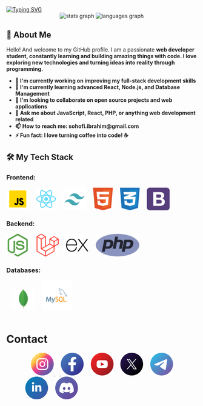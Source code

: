 <a href="https://github.com/ibrahimsohofi">
 <img src="https://readme-typing-svg.herokuapp.com?font=Fira+Code&pause=1000&width=435&lines=Code%2C+Build%2C+Repeat+;Turning+Ideas+into+Reality;Coffee+%26+Code;Debugging+is+my+Superpower" alt="Typing SVG" />
  </a>
<div align="center">
  
  <img src="https://github-readme-stats-sigma-five.vercel.app/api?username=ibrahimsohofi&amp;count_private=true&amp;show_icons=true&amp;title_color=ffffff&amp;icon_color=79ff97&amp;text_color=aaaaaa&amp;bg_color=0e1116&amp;border_color=888888" height="150" alt="stats graph"  />
  <img src="https://github-readme-stats-sigma-five.vercel.app/api/top-langs/?username=ibrahimsohofi&amp;hide=html&amp;layout=compact&amp;title_color=ffffff&amp;icon_color=79ff97&amp;text_color=aaaaaa&amp;bg_color=0e1116&amp;border_color=888888" height="150" alt="languages graph" />
</div>
<h2>🚀 About Me</h2>
<p>Hello! And welcome to my GitHub profile. I am a passionate <strong>web developer student, constantly learning and building amazing things with code. I love exploring new technologies and turning ideas into reality through programming.</p>
<ul>
  <li>🔭 I'm currently working on improving my full-stack development skills</li>
  <li>🌱 I'm currently learning advanced <strong>React</strong>, <strong>Node.js</strong>, and <strong>Database Management</strong></li>
  <li>👯 I'm looking to collaborate on <strong>open source projects</strong> and <strong>web applications</strong></li>
  <li>💬 Ask me about <strong>JavaScript</strong>, <strong>React</strong>, <strong>PHP</strong>, or anything web development related</li>
  <li>📫 How to reach me: <strong>sohofi.ibrahim@gmail.com</strong></li>
  <li>⚡ Fun fact: I love turning coffee into code! ☕</li>
</ul>
<h2>🛠️ My Tech Stack </h2>

<div align="left">

<h3>Frontend:</h3>
<div>
  <img src="https://github.com/ibrahimsohofi/SVG/blob/main/JavaScript.svg" height="60" alt="javascript logo"  />
  <img width="12" />
  <img src="https://github.com/ibrahimsohofi/SVG/blob/main/React.svg" height="60" alt="react logo"  />
  <img width="12" />
  <img src="https://github.com/ibrahimsohofi/SVG/blob/main/tailwindCSS.svg" height="60" alt="TailwindCss logo"  />
  <img width="12" />
  <img src="https://github.com/ibrahimsohofi/SVG/blob/main/HTML5.svg" height="60" alt="html5 logo"  />
  <img width="12" />
  <img src="https://github.com/ibrahimsohofi/SVG/blob/main/CSS3.svg" height="60" alt="css3 logo"  />
  <img width="12" />
  <img src="https://github.com/ibrahimsohofi/SVG/blob/main/Bootstrap.svg" height="60" alt="bootstrap logo"  />
</div>
<h3>Backend:</h3>
<div>
<img src="https://github.com/ibrahimsohofi/SVG/blob/main/Nodejs.svg" height="60" alt="Nodejs logo"  />
  <img width="12" />
  <img src="https://github.com/ibrahimsohofi/SVG/blob/main/Laravel.svg" height="60" alt="Laravel logo"  />
  <img width="12" />
  <img src="https://github.com/ibrahimsohofi/SVG/blob/main/Express.svg" height="60" alt="Express logo"  />
  <img width="12" />
  <img src="https://github.com/ibrahimsohofi/SVG/blob/main/PHP.svg" height="60" alt="PHP logo"  />
</div>
<h3>Databases:</h3>
<div>
  <img width="12" />
  <img src="https://github.com/ibrahimsohofi/SVG/blob/main/mongodb.svg" height="60" alt="MongoDb logo"  />
  <img width="12" />
  <img src="https://github.com/ibrahimsohofi/SVG/blob/main/mysql.svg" height="80" alt="Mysql logo"  />
</div>
<br/>
<h1>Contact</h1>
<div style="margin-left: 50px;">
  <img width="12" />
  <a href="https://www.instagram.com/sohofi.ibrahim/" target="_blank"><img src="Instagram.svg" width="60" height="60" alt="instagram logo"  />
  <img width="12" />
  <a href="https://www.facebook.com/ibrahimsohofi03" target="_blank" ><img src="Facebook.svg" width="60" height="60" alt="facebook logo"  /></a>
  <img width="12" />
  <a href="https://www.youtube.com/@sohofiibrahim" target="_blank" > <img src="Youtube.svg" width="60" height="60" alt="youtube logo"  /></a>
  <img width="12" />
  <a href="https://twitter.com/Ibrahimsohofi" target="_blank" > <img src="Twitter.svg" width="60" height="60" alt="twitter logo"  /></a>
  <img width="12" />
  <a href="https://t.me/ibrahimsohofi" target="_blank"> <img src="Telegram.svg" width="60" height="60" alt="telegram logo"  /></a>
  <img width="12" />
  <a href="https://www.linkedin.com/in/ibrahimsohofi/" target="_blank" ><img src="Linkedin.svg" width="60" height="60" alt="linkedin logo"  /></a>
  <img width="12" />
  <a href="https://discord.com/users/927947587099697213" target="_blank" ><img src="Discord.svg" width="60" height="60" alt="discord logo"  /></a>
</div>

###

###

###

###

###

###

###

###

<div align="center">
</div>

###

###
